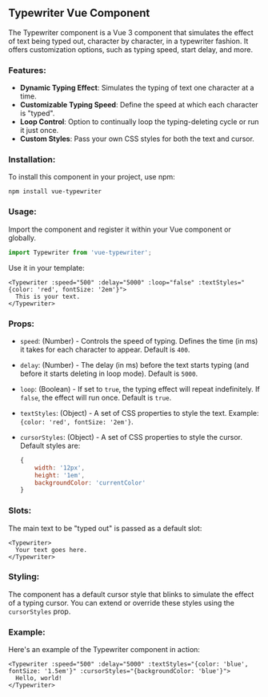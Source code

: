 ## Typewriter Vue Component

The Typewriter component is a Vue 3 component that simulates the effect of text being typed out, character by character, in a typewriter fashion. It offers customization options, such as typing speed, start delay, and more.

### Features:

- **Dynamic Typing Effect**: Simulates the typing of text one character at a time.
- **Customizable Typing Speed**: Define the speed at which each character is "typed".
- **Loop Control**: Option to continually loop the typing-deleting cycle or run it just once.
- **Custom Styles**: Pass your own CSS styles for both the text and cursor.
  
### Installation:

To install this component in your project, use npm:

```
npm install vue-typewriter
```

### Usage:

Import the component and register it within your Vue component or globally.

```javascript
import Typewriter from 'vue-typewriter';
```

Use it in your template:

```vue
<Typewriter :speed="500" :delay="5000" :loop="false" :textStyles="{color: 'red', fontSize: '2em'}">
  This is your text.
</Typewriter>
```

### Props:

- `speed`: (Number) - Controls the speed of typing. Defines the time (in ms) it takes for each character to appear. Default is `400`.

- `delay`: (Number) - The delay (in ms) before the text starts typing (and before it starts deleting in loop mode). Default is `5000`.

- `loop`: (Boolean) - If set to `true`, the typing effect will repeat indefinitely. If `false`, the effect will run once. Default is `true`.

- `textStyles`: (Object) - A set of CSS properties to style the text. Example: `{color: 'red', fontSize: '2em'}`.

- `cursorStyles`: (Object) - A set of CSS properties to style the cursor. Default styles are: 
  ```javascript
  {
      width: '12px',
      height: '1em',
      backgroundColor: 'currentColor'
  }
  ```

### Slots:

The main text to be "typed out" is passed as a default slot:

```vue
<Typewriter>
  Your text goes here.
</Typewriter>
```

### Styling:

The component has a default cursor style that blinks to simulate the effect of a typing cursor. You can extend or override these styles using the `cursorStyles` prop.

### Example:

Here's an example of the Typewriter component in action:

```vue
<Typewriter :speed="500" :delay="5000" :textStyles="{color: 'blue', fontSize: '1.5em'}" :cursorStyles="{backgroundColor: 'blue'}">
  Hello, world!
</Typewriter>
```
